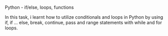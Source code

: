 Python - if/else, loops, functions

In this task, i learnt how to utilize conditionals and loops in Python by using if, if ... else, break, continue, pass and range statements with while and for loops.
